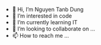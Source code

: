 - 👋 Hi, I’m Nguyen Tanb Dung
- 👀 I’m interested in code
- 🌱 I’m currently learning IT
- 💞️ I’m looking to collaborate on ...
- 📫 How to reach me ...

<!---
Tan128/Tan128 is a ✨ special ✨ repository because its `README.md` (this file) appears on your GitHub profile.
You can click the Preview link to take a look at your changes.
--->
